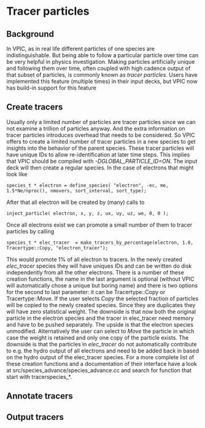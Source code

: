 # Tracer particles

## Background

In VPIC, as in real life different particles of one species are
indistinguishable. But being able to follow a particular particle over time can
be very helpful in physics investigation. Making particles artificially unique
and following them over time, often coupled with high cadence output of that
subset of particles, is commonly known as _tracer particles_. Users have
implemented this feature (multiple times) in their input decks, but VPIC now
has build-in support for this feature

## Create tracers

Usually only a limited number of particles are tracer particles since we can
not examine a trillion of particles anyway. And the extra information on tracer
particles introduces overhead that needs to be considered. So VPIC offers to
create a limited number of tracer particles in a new species to get insights
into the behavior of the parent species. These tracer particles will have
unique IDs to allow re-identification at later time steps. This implies that
VPIC should be compiled with _-DGLOBAL_PARTICLE_ID=ON_. The input deck will
then create a regular species. In the case of electrons that might look like

    species_t * electron = define_species( "electron", -ec, me, 1.5*Ne/nproc(), nmovers, sort_interval, sort_type);

After that all electron will be created by (many) calls to

    inject_particle( electron, x, y, z, ux, uy, uz, we, 0, 0 );

Once all electrons exist we can promote a small number of them to tracer
particles by calling

    species_t * elec_tracer  = make_tracers_by_percentage(electron, 1.0, Tracertype::Copy, "electron_tracer");

This would promote 1% of all electron to tracers. In the newly created
*elec_tracer* species they will have uniques IDs and can be written do disk
independently from all the other electrons. There is a number of these creation
functions, the name in the last argument is optional (without VPIC will
automatically chose a unique but boring name) and there is two options for the
second to last parameter: it can be Tracertype::Copy or Tracertype::Move. If
the user selects _Copy_ the selected fraction of particles will be copied to
the newly created species. Since they are duplicates they will have zero
statistical weight. The downside is that now both the original particle in the
electron species and the tracer in elec_tracer need memory and have to be
pushed separately. The upside is that the electron species unmodified.
Alternatively the user can select to _Move_ the particle in which case the
weight is retained and only one copy of the particle exists. The downside is
that the particles in *elec_tracer* do not automatically contribute to e.g. the
hydro output of all electrons and need to be added back in based on the hydro
output of the elec_tracer species. For a more complete list of these creation
functions and a documentation of their interface have a look at
src/species_advance/species_advance.cc and search for function that start with
tracerspecies_*.

## Annotate tracers

## Output tracers
